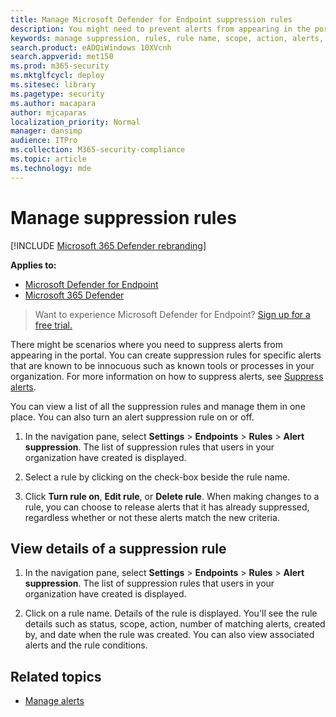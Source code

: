 ```yaml
---
title: Manage Microsoft Defender for Endpoint suppression rules
description: You might need to prevent alerts from appearing in the portal by using suppression rules. Learn how to manage your suppression rules in Microsoft Defender for Endpoint.
keywords: manage suppression, rules, rule name, scope, action, alerts, turn on, turn off
search.product: eADQiWindows 10XVcnh
search.appverid: met150
ms.prod: m365-security
ms.mktglfcycl: deploy
ms.sitesec: library
ms.pagetype: security
ms.author: macapara
author: mjcaparas
localization_priority: Normal
manager: dansimp
audience: ITPro
ms.collection: M365-security-compliance
ms.topic: article
ms.technology: mde
---
```


# Manage suppression rules

[!INCLUDE [Microsoft 365 Defender rebranding](../../includes/microsoft-defender.md)]


**Applies to:**
- [Microsoft Defender for Endpoint](https://go.microsoft.com/fwlink/p/?linkid=2154037)
- [Microsoft 365 Defender](https://go.microsoft.com/fwlink/?linkid=2118804)

> Want to experience Microsoft Defender for Endpoint? [Sign up for a free trial.](https://signup.microsoft.com/create-account/signup?products=7f379fee-c4f9-4278-b0a1-e4c8c2fcdf7e&ru=https://aka.ms/MDEp2OpenTrial?ocid=docs-wdatp-exposedapis-abovefoldlink)


There might be scenarios where you need to suppress alerts from appearing in the portal. You can create suppression rules for specific alerts that are known to be innocuous such as known tools or processes in your organization. For more information on how to suppress alerts, see [Suppress alerts](manage-alerts.md).

You can view a list of all the suppression rules and manage them in one place. You can also turn an alert suppression rule on or off.


1. In the navigation pane, select **Settings** > **Endpoints** > **Rules** > **Alert suppression**. The list of suppression rules that users in your organization have created is displayed.

2. Select a rule by clicking on the check-box beside the rule name.

3. Click **Turn rule on**, **Edit rule**, or  **Delete rule**. When making changes to a rule, you can choose to release alerts that it has already suppressed, regardless whether or not these alerts match the new criteria. 


## View details of a suppression rule

1. In the navigation pane, select **Settings** > **Endpoints** > **Rules** > **Alert suppression**. The list of suppression rules that users in your organization have created is displayed.

2. Click on a rule name. Details of the rule is displayed. You'll see the rule details such as  status, scope, action, number of matching alerts, created by, and date when the rule was created. You can also view associated alerts and the rule conditions.

## Related topics

- [Manage alerts](manage-alerts.md)
